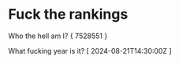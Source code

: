 # Fuck the rankings

Who the hell am I?
{ 7528551 }

What fucking year is it?
[ 2024-08-21T14:30:00Z ]
